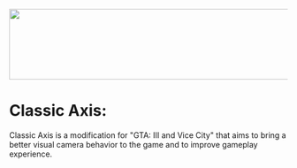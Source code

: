 <p align="center"><img src="https://i.imgur.com/fuduB8L.png" width="512" height="128"></p>

# Classic Axis:
Classic Axis is a modification for "GTA: III and Vice City" that aims to bring a better visual camera behavior to the game and to improve gameplay experience.

